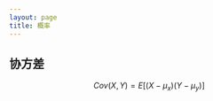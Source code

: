 ```yaml
---
layout: page
title: 概率
---
```


<!---
版本    日期    作者    描述
v1.0    2019.06.16  lous    文件创建

-->



## 协方差

$$
Cov(X,Y)=E[(X-\mu_x)(Y- \mu_y )]
$$

